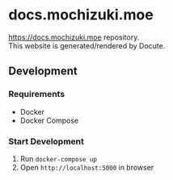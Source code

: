 # docs.mochizuki.moe

https://docs.mochizuki.moe repository.  
This website is generated/rendered by Docute.

## Development

### Requirements

- Docker
- Docker Compose

### Start Development

1. Run `docker-compose up`
2. Open `http://localhost:5000` in browser
